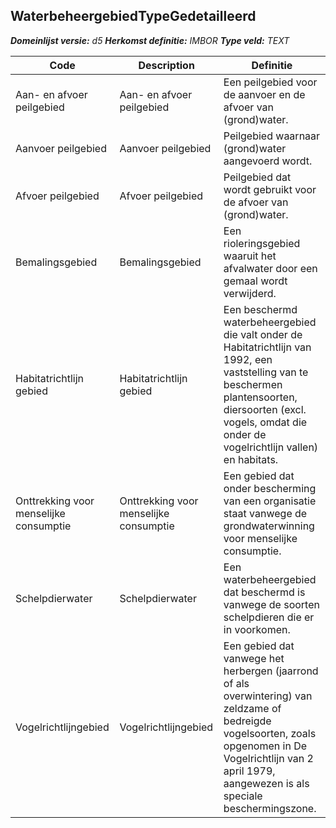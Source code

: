 ﻿## WaterbeheergebiedTypeGedetailleerd

*__Domeinlijst versie:__ d5*
*__Herkomst definitie:__ IMBOR*
*__Type veld:__ TEXT*

|__Code__ |__Description__ |__Definitie__	|
|	---	|	---	|   ---	| 
| Aan- en afvoer peilgebied | Aan- en afvoer peilgebied | Een peilgebied voor de aanvoer en de afvoer van (grond)water. |
| Aanvoer peilgebied | Aanvoer peilgebied | Peilgebied waarnaar (grond)water aangevoerd wordt. |
| Afvoer peilgebied | Afvoer peilgebied | Peilgebied dat wordt gebruikt voor de afvoer van (grond)water. |
| Bemalingsgebied | Bemalingsgebied | Een rioleringsgebied waaruit het afvalwater door een gemaal wordt verwijderd. |
| Habitatrichtlijn gebied | Habitatrichtlijn gebied | Een beschermd waterbeheergebied die valt onder de Habitatrichtlijn van 1992, een vaststelling van te beschermen plantensoorten, diersoorten (excl. vogels, omdat die onder de vogelrichtlijn vallen) en habitats. |
| Onttrekking voor menselijke consumptie | Onttrekking voor menselijke consumptie | Een gebied dat onder bescherming van een organisatie staat vanwege de grondwaterwinning voor menselijke consumptie. |
| Schelpdierwater | Schelpdierwater | Een waterbeheergebied dat beschermd is vanwege de soorten schelpdieren die er in voorkomen. |
| Vogelrichtlijngebied | Vogelrichtlijngebied | Een gebied dat vanwege het herbergen (jaarrond of als overwintering) van zeldzame of bedreigde vogelsoorten, zoals opgenomen in De Vogelrichtlijn van 2 april 1979, aangewezen is als speciale beschermingszone. |
